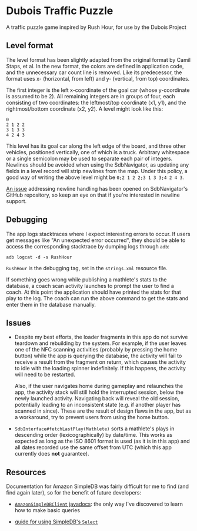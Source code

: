 # Dubois Traffic Puzzle

A traffic puzzle game inspired by Rush Hour, for use by the Dubois Project

## Level format

The level format has been slightly adapted from the original format by Camil Staps, et al. In the new format, the colors are defined in application code, and the unnecessary car count line is removed. Like its predecessor, the format uses x- (horizontal, from left) and y- (vertical, from top) coordinates.

The first integer is the left x-coordinate of the goal car (whose y-coordinate is assumed to be 2). All remaining integers are in groups of four, each consisting of two coordinates: the leftmost/top coordinate (x1, y1), and the rightmost/bottom coordinate (x2, y2). A level might look like this:

	0
	2 1 2 2
	3 1 3 3
	4 2 4 3

This level has its goal car along the left edge of the board, and three other vehicles, positioned vertically, one of which is a truck. Arbitrary whitespace or a single semicolon may be used to separate each pair of integers. Newlines should be avoided when using the SdbNavigator, as updating any fields in a level record will strip newlines from the map. Under this policy, a good way of writing the above level might be `0;2 1 2 2;3 1 3 3;4 2 4 3`.

[An issue](https://github.com/Reggino/SdbNavigator/issues/19) addressing newline handling has been opened on SdbNavigator's GitHub repository, so keep an eye on that if you're interested in newline support.

## Debugging

The app logs stacktraces where I expect interesting errors to occur. If users get messages like "An unexpected error occurred", they should be able to access the corresponding stacktrace by dumping logs through `adb`:

	adb logcat -d -s RushHour

`RushHour` is the debugging tag, set in the `strings.xml` resource file.

If something goes wrong while publishing a mathlete's stats to the database, a coach scan activity launches to prompt the user to find a coach. At this point the application should have printed the stats for that play to the log. The coach can run the above command to get the stats and enter them in the database manually.

## Issues

* Despite my best efforts, the loader fragments in this app do not survive teardown and rebuilding by the system. For example, if the user leaves one of the NFC scanning activities (probably by pressing the home button) while the app is querying the database, the activity will fail to receive a result from the fragment on return, which causes the activity to idle with the loading spinner indefinitely. If this happens, the activity will need to be restarted.

	Also, if the user navigates home during gameplay and relaunches the app, the activity stack will still hold the interrupted session, below the newly launched activity. Navigating back will reveal the old session, potentially leading to an inconsistent state (e.g. if another player has scanned in since). These are the result of design flaws in the app, but as a workaround, try to prevent users from using the home button.

* `SdbInterface#fetchLastPlay(Mathlete)` sorts a mathlete's plays in descending order (lexicographically) by date/time. This works as expected as long as the ISO 8601 format is used (as it is in this app) and all dates recorded use the same offset from UTC (which this app currently does **not** guarantee).

## Resources

Documentation for Amazon SimpleDB was fairly difficult for me to find (and find again later), so for the benefit of future developers:

* [`AmazonSimpleDBClient` javadocs](http://docs.aws.amazon.com/AWSAndroidSDK/latest/javadoc/com/amazonaws/services/simpledb/AmazonSimpleDBClient.html): the only way I've discovered to learn how to make basic queries

* [guide for using SimpleDB's `Select`](http://docs.aws.amazon.com/AmazonSimpleDB/latest/DeveloperGuide/UsingSelect.html)
